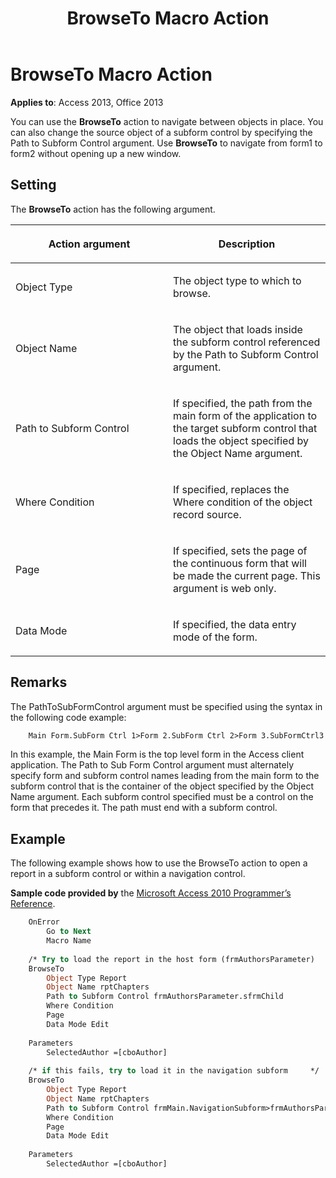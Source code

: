 ﻿---
title: BrowseTo Macro Action
TOCTitle: BrowseTo Macro Action
ms:assetid: b25e1cc6-c4ed-abd6-0285-94fc7dae0bdf
ms:mtpsurl: https://msdn.microsoft.com/library/Ff822020(v=office.15)
ms:contentKeyID: 48547167
ms.date: 09/18/2015
mtps_version: v=office.15
f1_keywords:
- vbaac10.chm35083
f1_categories:
- Office.Version=v15
---

# BrowseTo Macro Action

**Applies to**: Access 2013, Office 2013

You can use the **BrowseTo** action to navigate between objects in place. You can also change the source object of a subform control by specifying the Path to Subform Control argument. Use **BrowseTo** to navigate from form1 to form2 without opening up a new window.

## Setting

The **BrowseTo** action has the following argument.

<table>
<colgroup>
<col style="width: 50%" />
<col style="width: 50%" />
</colgroup>
<thead>
<tr class="header">
<th><p>Action argument</p></th>
<th><p>Description</p></th>
</tr>
</thead>
<tbody>
<tr class="odd">
<td><p>Object Type</p></td>
<td><p>The object type to which to browse.</p></td>
</tr>
<tr class="even">
<td><p>Object Name</p></td>
<td><p>The object that loads inside the subform control referenced by the Path to Subform Control argument.</p></td>
</tr>
<tr class="odd">
<td><p>Path to Subform Control</p></td>
<td><p>If specified, the path from the main form of the application to the target subform control that loads the object specified by the Object Name argument.</p></td>
</tr>
<tr class="even">
<td><p>Where Condition</p></td>
<td><p>If specified, replaces the Where condition of the object record source.</p></td>
</tr>
<tr class="odd">
<td><p>Page</p></td>
<td><p>If specified, sets the page of the continuous form that will be made the current page. This argument is web only.</p></td>
</tr>
<tr class="even">
<td><p>Data Mode</p></td>
<td><p>If specified, the data entry mode of the form.</p></td>
</tr>
</tbody>
</table>


## Remarks

The PathToSubFormControl argument must be specified using the syntax in the following code example:

```vb
    Main Form.SubForm Ctrl 1>Form 2.SubForm Ctrl 2>Form 3.SubFormCtrl3
```

In this example, the Main Form is the top level form in the Access client application. The Path to Sub Form Control argument must alternately specify form and subform control names leading from the main form to the subform control that is the container of the object specified by the Object Name argument. Each subform control specified must be a control on the form that precedes it. The path must end with a subform control.

## Example

The following example shows how to use the BrowseTo action to open a report in a subform control or within a navigation control.

**Sample code provided by** the [Microsoft Access 2010 Programmer’s Reference](https://www.amazon.com/Microsoft-Access-2010-Programmers-Reference/dp/8126528125).

```vb
    OnError
        Go to Next
        Macro Name
    
    /* Try to load the report in the host form (frmAuthorsParameter)    */
    BrowseTo
        Object Type Report
        Object Name rptChapters
        Path to Subform Control frmAuthorsParameter.sfrmChild
        Where Condition
        Page
        Data Mode Edit
    
    Parameters
        SelectedAuthor =[cboAuthor]
    
    /* if this fails, try to load it in the navigation subform     */
    BrowseTo
        Object Type Report
        Object Name rptChapters
        Path to Subform Control frmMain.NavigationSubform>frmAuthorsParameter.sfrmChild
        Where Condition
        Page
        Data Mode Edit
    
    Parameters
        SelectedAuthor =[cboAuthor]
```



